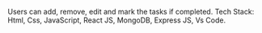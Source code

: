Users can add, remove, edit and mark the tasks if completed.
Tech Stack: Html, Css, JavaScript, React JS, MongoDB, Express JS, Vs Code.
